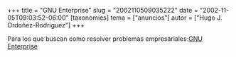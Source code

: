 +++
title = "GNU Enterprise"
slug = "2002110509035222"
date = "2002-11-05T09:03:52-06:00"
[taxonomies]
tema = ["anuncios"]
autor = ["Hugo J. Ordoñez-Rodriguez"]
+++

Para los que buscan como resolver problemas empresariales:[GNU
Enterprise](http://www.gnu.org/projects/gnue/)

